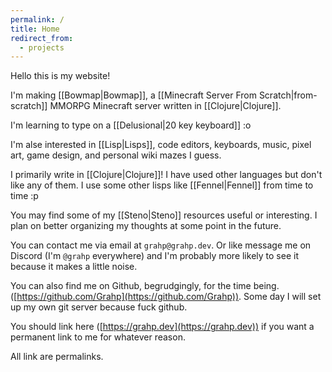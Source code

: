 ```yaml
---
permalink: /
title: Home
redirect_from:
  - projects
---
```

Hello this is my website!

I'm making [[Bowmap|Bowmap]], a [[Minecraft Server From Scratch|from-scratch]] MMORPG Minecraft server written in [[Clojure|Clojure]].

I'm learning to type on a [[Delusional|20 key keyboard]] :o

I'm alse interested in [[Lisp|Lisps]], code editors, keyboards, music, pixel art, game design, and personal wiki mazes I guess.

I primarily write in [[Clojure|Clojure]]! I have used other languages but don't like any of them. I use some other lisps like [[Fennel|Fennel]] from time to time :p

You may find some of my [[Steno|Steno]] resources useful or interesting. I plan on better organizing my thoughts at some point in the future.

You can contact me via email at `grahp@grahp.dev`. Or like message me on Discord (I'm `@grahp` everywhere) and I'm probably more likely to see it because it makes a little noise.

You can also find me on Github, begrudgingly, for the time being. ([https://github.com/Grahp](https://github.com/Grahp)). Some day I will set up my own git server because fuck github.

You should link here ([https://grahp.dev](https://grahp.dev)) if you want a permanent link to me for whatever reason.


All link are permalinks.
